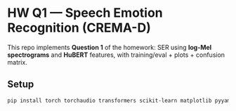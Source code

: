 # HW Q1 — Speech Emotion Recognition (CREMA-D)

This repo implements **Question 1** of the homework: SER using **log-Mel spectrograms** and **HuBERT** features, with training/eval + plots + confusion matrix.

## Setup

```bash
pip install torch torchaudio transformers scikit-learn matplotlib pyyaml tqdm